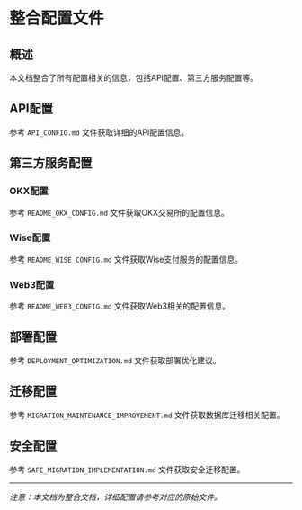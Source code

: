 # 整合配置文件

## 概述
本文档整合了所有配置相关的信息，包括API配置、第三方服务配置等。

## API配置
参考 `API_CONFIG.md` 文件获取详细的API配置信息。

## 第三方服务配置

### OKX配置
参考 `README_OKX_CONFIG.md` 文件获取OKX交易所的配置信息。

### Wise配置  
参考 `README_WISE_CONFIG.md` 文件获取Wise支付服务的配置信息。

### Web3配置
参考 `README_WEB3_CONFIG.md` 文件获取Web3相关的配置信息。

## 部署配置
参考 `DEPLOYMENT_OPTIMIZATION.md` 文件获取部署优化建议。

## 迁移配置
参考 `MIGRATION_MAINTENANCE_IMPROVEMENT.md` 文件获取数据库迁移相关配置。

## 安全配置
参考 `SAFE_MIGRATION_IMPLEMENTATION.md` 文件获取安全迁移配置。

---

*注意：本文档为整合文档，详细配置请参考对应的原始文件。*
